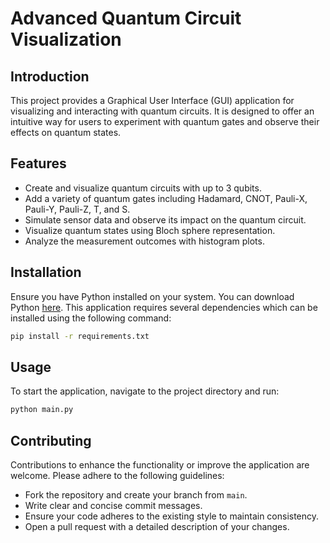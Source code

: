 
# Advanced Quantum Circuit Visualization

## Introduction
This project provides a Graphical User Interface (GUI) application for visualizing and interacting with quantum circuits. It is designed to offer an intuitive way for users to experiment with quantum gates and observe their effects on quantum states.

## Features
- Create and visualize quantum circuits with up to 3 qubits.
- Add a variety of quantum gates including Hadamard, CNOT, Pauli-X, Pauli-Y, Pauli-Z, T, and S.
- Simulate sensor data and observe its impact on the quantum circuit.
- Visualize quantum states using Bloch sphere representation.
- Analyze the measurement outcomes with histogram plots.

## Installation
Ensure you have Python installed on your system. You can download Python [here](https://www.python.org/downloads/).
This application requires several dependencies which can be installed using the following command:

```bash
pip install -r requirements.txt
```

## Usage
To start the application, navigate to the project directory and run:

```bash
python main.py
```

## Contributing
Contributions to enhance the functionality or improve the application are welcome. Please adhere to the following guidelines:
- Fork the repository and create your branch from `main`.
- Write clear and concise commit messages.
- Ensure your code adheres to the existing style to maintain consistency.
- Open a pull request with a detailed description of your changes.
